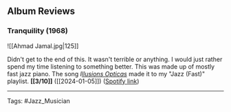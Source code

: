 ## Album Reviews

### Tranquility (1968)

![[Ahmad Jamal.jpg|125]]

Didn't get to the end of this. It wasn't terrible or anything. I would just rather spend my time listening to something better. This was made up of mostly fast jazz piano. The song *I[llusions Opticas](https://open.spotify.com/track/3c4QMt6QePn7xBehnH6Hk7?si=1e70528040364780)* made it to my "Jazz (Fast)" playlist. **[[3/10]]** ([[2024-01-05]]) ([Spotify link](https://open.spotify.com/album/5NFYSeaYwuDklLDaUZiTl0?si=ZFbw43VIQxKeppWoMTt_3g))

***

Tags: #Jazz_Musician